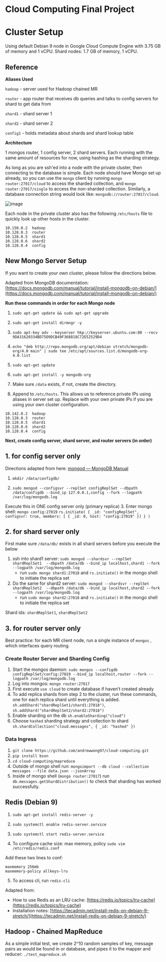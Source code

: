 # Cloud Computing Final Project


# Cluster Setup

Using default Debian 9 node in Google Cloud Compute Engine with 3.75 GB of memory and 1 vCPU. Shard nodes: 1.7 GB of memory, 1 vCPU.

## Reference

**Aliases Used**

`hadoop` - server used for Hadoop chained MR

`router` - app router that receives db queries and talks to config servers for shard to get data from 

`shard1` - shard server 1

`shard2` - shard server 2

`config1` - holds metadata about shards and shard lookup table


**Architecture**

1 mongos router, 1 config server, 2 shard servers. Each running with the same amount of resources for now, using hashing as the sharding strategy.

As long as you are ssh'ed into a node with the private cluster, then connecting to the database is simple. Each node should have Mongo set up already, so you can use the `mongo` client by running `mongo router:27017/cloud` to access the sharded collection, and `mongo router:27017/single` to access the non-sharded collection. Similarly, a database connection string would look like: `mongodb://router:27017/cloud`. 

![image](https://user-images.githubusercontent.com/7339169/56473300-2f3cbf80-6437-11e9-811f-ce7a4fc50ef5.png)

Each node in the private cluster also has the following `/etc/hosts` file to quickly look up other hosts in the cluster.
```
10.150.0.2	hadoop
10.128.0.3	router
10.128.0.5	shard1
10.128.0.6	shard2
10.128.0.4	config
```


## New Mongo Server Setup
If you want to create your own cluster, please follow the directions below. 

Adapted from MongoDB documentation: [https://docs.mongodb.com/manual/tutorial/install-mongodb-on-debian/](https://docs.mongodb.com/manual/tutorial/install-mongodb-on-debian/) 

**Run these commands in order for each Mongo node**
1. `sudo apt-get update && sudo apt-get upgrade` 
2. `sudo apt-get install dirmngr -y`
3. `sudo apt-key adv --keyserver hkp://keyserver.ubuntu.com:80 --recv 9DA31620334BD75D9DCB49F368818C72E52529D4`
4. `echo "deb http://repo.mongodb.org/apt/debian stretch/mongodb-org/4.0 main" | sudo tee /etc/apt/sources.list.d/mongodb-org-4.0.list`
5. `sudo apt-get update`
6. `sudo apt-get install -y mongodb-org`
7. Make sure `/data` exists, if not, create the directory.

7. Append to `/etc/hosts`. This allows us to reference private IPs using aliases in server set up. Replace with your own private IPs if you are using your own cluster configuration.
```
10.142.0.2	hadoop
10.128.0.3	router
10.128.0.5	shard1
10.128.0.6	shard2
10.128.0.4	config
```

**Next, create config server, shard server, and router servers (in order)**

## 1. for config server only

Directions adapted from here: [mongod — MongoDB Manual](https://docs.mongodb.com/manual/reference/program/mongod/#sharded-cluster-options)

1. `mkdir /data/configdb/`

2. `sudo mongod --configsvr --replSet configReplSet --dbpath /data/configdb --bind_ip 127.0.0.1,config --fork --logpath /var/log/mongodb.log`

Execute this in ONE config server only (primary replica)
3. Enter mongo shell: `mongo config:27019`
`rs.initiate( { _id: "configReplSet", configsvr: true, members: [ { _id: 0, host: "config:27019" }] } )`

## 2. for shard server only

First make sure `/data/db/` exists in all shard servers before you execute the below
1. ssh into shard1 server: `sudo mongod --shardsvr --replSet shardReplSet1  --dbpath /data/db --bind_ip localhost,shard1 --fork --logpath /var/log/mongodb.log`
	- run  `sudo mongo shard1:27018` and `rs.initiate()` in the mongo shell to initiate the replica set
2. Do the same for shard2 server: `sudo mongod --shardsvr --replSet shardReplSet2  --dbpath /data/db --bind_ip localhost,shard2 --fork --logpath /var/log/mongodb.log`
	- run  `sudo mongo shard2:27018` and `rs.initiate()` in the mongo shell to initiate the replica set

Shard ids: `shardReplSet1`,  `shardReplSet2`

## 3. for router server only
Best practice: for each MR client node, run a single instance of `mongos` , which interfaces query routing.

### Create Router Server and Sharding Config

1. Start the mongos daemon: `sudo mongos --configdb configReplSet/config:27019 --bind_ip localhost,router --fork --logpath /var/log/mongodb.log`
2. Log into mongos: `mongo router:27017`
3. First execute `use cloud` to create database if haven’t created already
4. To add replica shards from step 2 to the cluster, run these commands, one for each replica shard until everything is added.  `sh.addShard("shardReplSet1/shard1:27018")`, `sh.addShard("shardReplSet2/shard2:27018")`
5. Enable sharding on the db `sh.enableSharding("cloud")`
6. Choose `hashed` sharding strategy and collection to shard `sh.shardCollection("cloud.messages", { _id: "hashed" })`

### Data Ingress
1. `git clone https://github.com/andrewwong97/cloud-computing.git`
2. `pip install bson`
3. `cd cloud-computing/mapreduce`
4. Outside of mongo shell run: `mongoimport --db cloud --collection messages --file data.json --jsonArray`
5. Inside of mongo shell (`mongo router:27017`) run `db.messages.getShardDistribution()` to check that sharding has worked successfully.


## Redis (Debian 9)

1. `sudo apt-get install redis-server -y`
2. `sudo systemctl enable redis-server.service`
3. `sudo systemctl start redis-server.service`

4. To configure cache size: max memory, policy
`sudo vim /etc/redis/redis.conf`

Add these two lines to conf:
```
maxmemory 256mb
maxmemory-policy allkeys-lru
```

5. To access cli, run `redis-cli`

Adapted from: 
- How to use Redis as an LRU cache:   [https://redis.io/topics/lru-cache](https://redis.io/topics/lru-cache) 
- Installation notes:   [https://tecadmin.net/install-redis-on-debian-9-stretch/](https://tecadmin.net/install-redis-on-debian-9-stretch/) 

## Hadoop - Chained MapReduce
As a simple initial test, we create 2^10 random samples of key, message pairs as would be found in or database, and pipes it to the mapper and reducer: `./test_mapreduce.sh`
